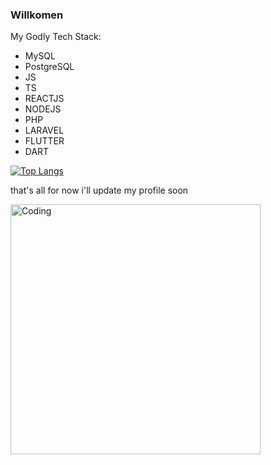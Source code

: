 ### Willkomen 



My Godly Tech Stack:
- MySQL
- PostgreSQL
- JS
- TS
- REACTJS
- NODEJS
- PHP
- LARAVEL
- FLUTTER
- DART

[![Top Langs](https://github-readme-stats-git-masterrstaa-rickstaa.vercel.app/api/top-langs/?username=admiral-gunter&theme=dracula)](https://github.com/anuraghazra/github-readme-stats)

that's all for now i'll update my profile soon

<img align="center" alt="Coding" width="400" src="https://media.tenor.com/oZU8_qYQ-oEAAAAC/iwakura-lain.gif">

<!--
**admiral-gunter/admiral-gunter** is a ✨ _special_ ✨ repository because its `README.md` (this file) appears on your GitHub profile.

Here are some ideas to get you started:

- 🔭 I’m currently working on ...
- 🌱 I’m currently learning ...
- 👯 I’m looking to collaborate on ...
- 🤔 I’m looking for help with ...
- 💬 Ask me about ...
- 📫 How to reach me: ...
- 😄 Pronouns: ...
- ⚡ Fun fact: ...
-->
